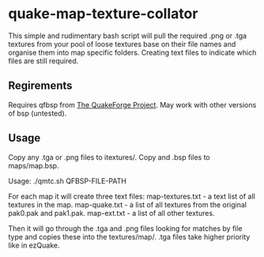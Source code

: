# quake-map-texture-collator
This simple and rudimentary bash script will pull the required .png or .tga textures from your pool of loose textures base on their file names and organise them into map specific folders. Creating text files to indicate which files are still required.

## Regirements
Requires qfbsp from [The QuakeForge Project](www.quakeforge.net). May work with other versions of bsp (untested).

## Usage
Copy any .tga or .png files to itextures/.
Copy and .bsp files to maps/map.bsp.

Usage: ./qmtc.sh QFBSP-FILE-PATH

For each map it will create three text files:
map-textures.txt - a text list of all textures in the map.
map-quake.txt - a list of all textures from the original pak0.pak and pak1.pak.
map-ext.txt - a list of all other textures.

Then it will go through the .tga and .png files looking for matches by file type and copies these into the textures/map/. .tga files take higher priority like in ezQuake.
